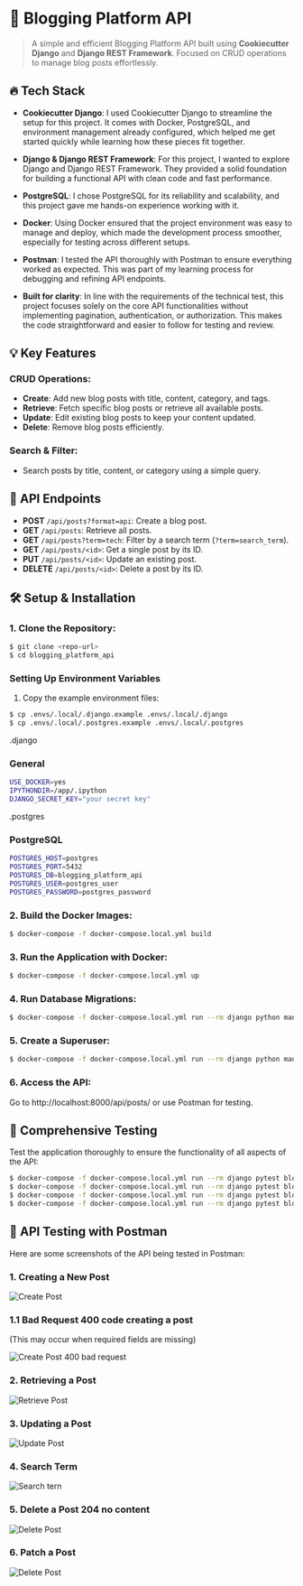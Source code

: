 # 🚀 Blogging Platform API

> A simple and efficient Blogging Platform API built using **Cookiecutter Django** and **Django REST Framework**. Focused on CRUD operations to manage blog posts effortlessly.

## 🔥 Tech Stack

- **Cookiecutter Django**: I used Cookiecutter Django to streamline the setup for this project. It comes with Docker, PostgreSQL, and environment management already configured, which helped me get started quickly while learning how these pieces fit together.
- **Django & Django REST Framework**: For this project, I wanted to explore Django and Django REST Framework. They provided a solid foundation for building a functional API with clean code and fast performance.
- **PostgreSQL**: I chose PostgreSQL for its reliability and scalability, and this project gave me hands-on experience working with it.
- **Docker**: Using Docker ensured that the project environment was easy to manage and deploy, which made the development process smoother, especially for testing across different setups.
- **Postman**: I tested the API thoroughly with Postman to ensure everything worked as expected. This was part of my learning process for debugging and refining API endpoints.

- **Built for clarity**:  In line with the requirements of the technical test, this project focuses solely on the core API functionalities without implementing pagination, authentication, or authorization. This makes the code straightforward and easier to follow for testing and review.

## 💡 Key Features

### CRUD Operations:
- **Create**: Add new blog posts with title, content, category, and tags.
- **Retrieve**: Fetch specific blog posts or retrieve all available posts.
- **Update**: Edit existing blog posts to keep your content updated.
- **Delete**: Remove blog posts efficiently.

### Search & Filter:
- Search posts by title, content, or category using a simple query.

## 🔗 API Endpoints

- **POST** `/api/posts?format=api`: Create a blog post.
- **GET** `/api/posts`: Retrieve all posts.
- **GET** `/api/posts?term=tech`: Filter by a search term (`?term=search_term`).
- **GET** `/api/posts/<id>`: Get a single post by its ID.
- **PUT** `/api/posts/<id>`: Update an existing post.
- **DELETE** `/api/posts/<id>`: Delete a post by its ID.

## 🛠️ Setup & Installation

### 1. Clone the Repository:
```bash
$ git clone <repo-url>
$ cd blogging_platform_api
```

### Setting Up Environment Variables

1. Copy the example environment files:

```bash
$ cp .envs/.local/.django.example .envs/.local/.django
$ cp .envs/.local/.postgres.example .envs/.local/.postgres
```

.django 

### General
```bash
USE_DOCKER=yes
IPYTHONDIR=/app/.ipython
DJANGO_SECRET_KEY="your secret key"
```

.postgres 
### PostgreSQL

```bash
POSTGRES_HOST=postgres
POSTGRES_PORT=5432
POSTGRES_DB=blogging_platform_api
POSTGRES_USER=postgres_user
POSTGRES_PASSWORD=postgres_password
```


### 2. Build the Docker Images:

```bash
$ docker-compose -f docker-compose.local.yml build
```

### 3. Run the Application with Docker:

```bash
$ docker-compose -f docker-compose.local.yml up
```

### 4. Run Database Migrations:

```bash
$ docker-compose -f docker-compose.local.yml run --rm django python manage.py migrate
```
### 5. Create a Superuser:

```bash
$ docker-compose -f docker-compose.local.yml run --rm django python manage.py createsuperuser
```

### 6. Access the API:

Go to http://localhost:8000/api/posts/ or use Postman for testing.


## 🔧 Comprehensive Testing

Test the application thoroughly to ensure the functionality of all aspects of the API:
```bash
$ docker-compose -f docker-compose.local.yml run --rm django pytest blog/tests/test_create_post.py
$ docker-compose -f docker-compose.local.yml run --rm django pytest blog/tests/test_retrieve_post.py
$ docker-compose -f docker-compose.local.yml run --rm django pytest blog/tests/test_update_post.py
$ docker-compose -f docker-compose.local.yml run --rm django pytest blog/tests/test_delete_post.py
```

## 📸 API Testing with Postman

Here are some screenshots of the API being tested in Postman:

### 1. Creating a New Post
![Create Post](./images/create_post.png)

### 1.1 Bad Request 400 code creating a post
(This may occur when required fields are missing)

![Create Post 400 bad request](./images/create_post_400.png)

### 2. Retrieving a Post
![Retrieve Post](./images/get_post.png)

### 3. Updating a Post
![Update Post](./images/update_post_id_5.png)

### 4. Search Term 
![Search tern](./images/search_term.png)

### 5. Delete a Post 204 no content 
![Delete Post](./images/204_no_content_delete_method.png)

### 6. Patch a Post
![Delete Post](./images/patch_method.png)